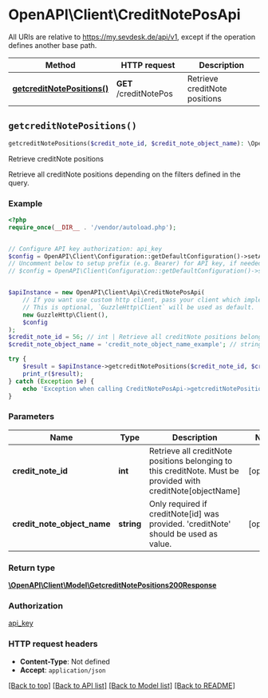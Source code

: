 # OpenAPI\Client\CreditNotePosApi

All URIs are relative to https://my.sevdesk.de/api/v1, except if the operation defines another base path.

| Method | HTTP request | Description |
| ------------- | ------------- | ------------- |
| [**getcreditNotePositions()**](CreditNotePosApi.md#getcreditNotePositions) | **GET** /creditNotePos | Retrieve creditNote positions |


## `getcreditNotePositions()`

```php
getcreditNotePositions($credit_note_id, $credit_note_object_name): \OpenAPI\Client\Model\GetcreditNotePositions200Response
```

Retrieve creditNote positions

Retrieve all creditNote positions depending on the filters defined in the query.

### Example

```php
<?php
require_once(__DIR__ . '/vendor/autoload.php');


// Configure API key authorization: api_key
$config = OpenAPI\Client\Configuration::getDefaultConfiguration()->setApiKey('Authorization', 'YOUR_API_KEY');
// Uncomment below to setup prefix (e.g. Bearer) for API key, if needed
// $config = OpenAPI\Client\Configuration::getDefaultConfiguration()->setApiKeyPrefix('Authorization', 'Bearer');


$apiInstance = new OpenAPI\Client\Api\CreditNotePosApi(
    // If you want use custom http client, pass your client which implements `GuzzleHttp\ClientInterface`.
    // This is optional, `GuzzleHttp\Client` will be used as default.
    new GuzzleHttp\Client(),
    $config
);
$credit_note_id = 56; // int | Retrieve all creditNote positions belonging to this creditNote. Must be provided with creditNote[objectName]
$credit_note_object_name = 'credit_note_object_name_example'; // string | Only required if creditNote[id] was provided. 'creditNote' should be used as value.

try {
    $result = $apiInstance->getcreditNotePositions($credit_note_id, $credit_note_object_name);
    print_r($result);
} catch (Exception $e) {
    echo 'Exception when calling CreditNotePosApi->getcreditNotePositions: ', $e->getMessage(), PHP_EOL;
}
```

### Parameters

| Name | Type | Description  | Notes |
| ------------- | ------------- | ------------- | ------------- |
| **credit_note_id** | **int**| Retrieve all creditNote positions belonging to this creditNote. Must be provided with creditNote[objectName] | [optional] |
| **credit_note_object_name** | **string**| Only required if creditNote[id] was provided. &#39;creditNote&#39; should be used as value. | [optional] |

### Return type

[**\OpenAPI\Client\Model\GetcreditNotePositions200Response**](../Model/GetcreditNotePositions200Response.md)

### Authorization

[api_key](../../README.md#api_key)

### HTTP request headers

- **Content-Type**: Not defined
- **Accept**: `application/json`

[[Back to top]](#) [[Back to API list]](../../README.md#endpoints)
[[Back to Model list]](../../README.md#models)
[[Back to README]](../../README.md)
